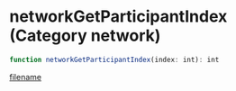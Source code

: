 # networkGetParticipantIndex (Category network)

```js
function networkGetParticipantIndex(index: int): int
```

[filename](networkGetParticipantIndex_m.md ':include')